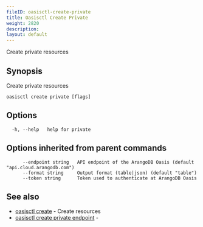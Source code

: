 ```yaml
---
fileID: oasisctl-create-private
title: Oasisctl Create Private
weight: 2820
description: 
layout: default
---
```

Create private resources

## Synopsis

Create private resources

```
oasisctl create private [flags]
```

## Options

```
  -h, --help   help for private
```

## Options inherited from parent commands

```
      --endpoint string   API endpoint of the ArangoDB Oasis (default "api.cloud.arangodb.com")
      --format string     Output format (table|json) (default "table")
      --token string      Token used to authenticate at ArangoDB Oasis
```

## See also

* [oasisctl create]()	 - Create resources
* [oasisctl create private endpoint](oasisctl-create-private-endpoint)	 - 

